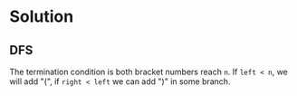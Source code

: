 # Solution
## DFS
The termination condition is both bracket numbers reach `n`. If `left < n`, we will add "(", if `right < left` we can add ")" in some branch.
